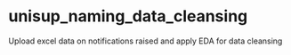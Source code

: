 # unisup_naming_data_cleansing
Upload excel data on notifications raised and apply EDA for data cleansing
